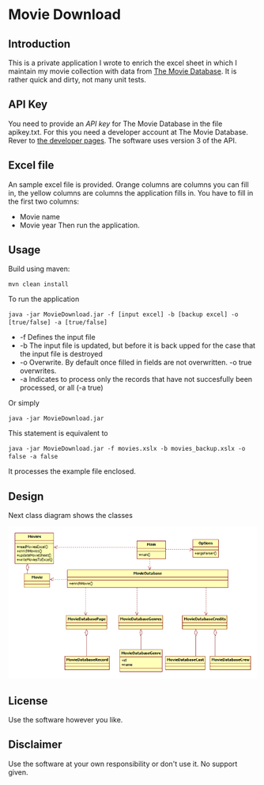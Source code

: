 # Movie Download

## Introduction
This is a private application I wrote to enrich the excel sheet in which I maintain my movie collection with data from [The Movie Database](https://www.themoviedb.org/).
It is rather quick and dirty, not many unit tests.

## API Key
You need to provide an _API key_ for The Movie Database in the file apikey.txt. For this you need a developer account at The Movie Database. Rever to [the developer pages](https://developers.themoviedb.org/3). The software uses version 3 of the API.

## Excel file
An sample excel file is provided. Orange columns are columns you can fill in, the yellow columns are columns the application fills in.
You have to fill in the first two columns:
* Movie name
* Movie year
Then run the application.

## Usage
Build using maven:
```
mvn clean install
```

To run the application

```
java -jar MovieDownload.jar -f [input excel] -b [backup excel] -o [true/false] -a [true/false]
```

* -f Defines the input file
* -b The input file is updated, but before it is back upped for the case that the input file is destroyed
* -o Overwrite. By default once filled in fields are not overwritten. -o true overwrites.
* -a Indicates to process only the records that have not succesfully been processed, or all (-a true)

Or simply
```
java -jar MovieDownload.jar
```

This statement is equivalent to
```
java -jar MovieDownload.jar -f movies.xslx -b movies_backup.xslx -o false -a false
```

It processes the example file enclosed.

## Design
Next class diagram shows the classes

![design](images/design.png)

## License
Use the software however you like. 

## Disclaimer
Use the software at your own responsibility or don't use it.
No support given.